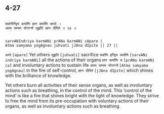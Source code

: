 ## 4-27


```shloka-sa

सर्वाणीन्द्रिय कर्माणि प्राण कर्माणि चापरे ।
आत्म सम्यम योगाग्नौ जुह्वति ज्ञान दीपिते ॥ २७ ॥

```
```shloka-sa-hk

sarvANIndriya karmANi prANa karmANi cApare |
Atma samyama yogAgnau juhvati jJAna dIpite || 27 ||

```
`अपरे` `[apare]` Yet others `जुह्वति` `[juhvati]` sacrifice `सर्वाणि इन्द्रिय कर्माणि` `[sarvANi indriya karmANi]` all the actions of their organs `प्राण कर्माणि च` `[prANa karmANi ca]` and involuntary actions to sustain life `आत्म सम्यम योगाग्नौ` `[Atma samyama yogAgnau]` in the fire of self-control, `ज्ञान दीपिते` `[jJAna dIpite]` which shines with the brilliance of knowledge.



Yet others burn all activities of their sense organs, as well as involuntary actions such as breathing, in the control of the mind. This ‘control of the mind’ is like a fire that shines bright with the light of knowledge. They strive to free the mind from its pre-occupation with voluntary actions of their organs, as well as involuntary actions such as breathing.


